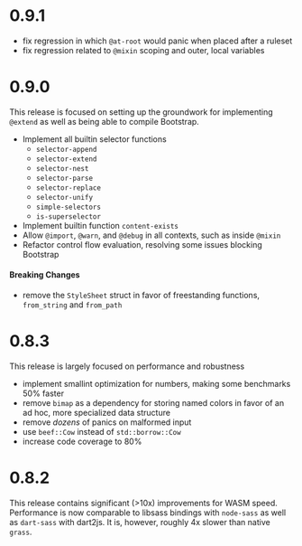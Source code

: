 # 0.9.1
 - fix regression in which `@at-root` would panic when placed after a ruleset
 - fix regression related to `@mixin` scoping and outer, local variables

# 0.9.0

This release is focused on setting up the groundwork for implementing `@extend` as well
as being able to compile Bootstrap.
 - Implement all builtin selector functions
   - `selector-append`
   - `selector-extend`
   - `selector-nest`
   - `selector-parse`
   - `selector-replace`
   - `selector-unify`
   - `simple-selectors`
   - `is-superselector`
 - Implement builtin function `content-exists`
 - Allow `@import`, `@warn`, and `@debug` in all contexts, such as inside `@mixin`
 - Refactor control flow evaluation, resolving some issues blocking Bootstrap

#### Breaking Changes
 - remove the `StyleSheet` struct in favor of freestanding functions, `from_string` and `from_path`

# 0.8.3

This release is largely focused on performance and robustness
 - implement smallint optimization for numbers, making some benchmarks 50% faster
 - remove `bimap` as a dependency for storing named colors in favor of an ad hoc, more specialized data structure
 - remove *dozens* of panics on malformed input
 - use `beef::Cow` instead of `std::borrow::Cow`
 - increase code coverage to 80%


# 0.8.2

This release contains significant (>10x) improvements for WASM speed.
Performance is now comparable to libsass bindings with `node-sass` as
well as `dart-sass` with dart2js. It is, however, roughly 4x slower than
native `grass`.
